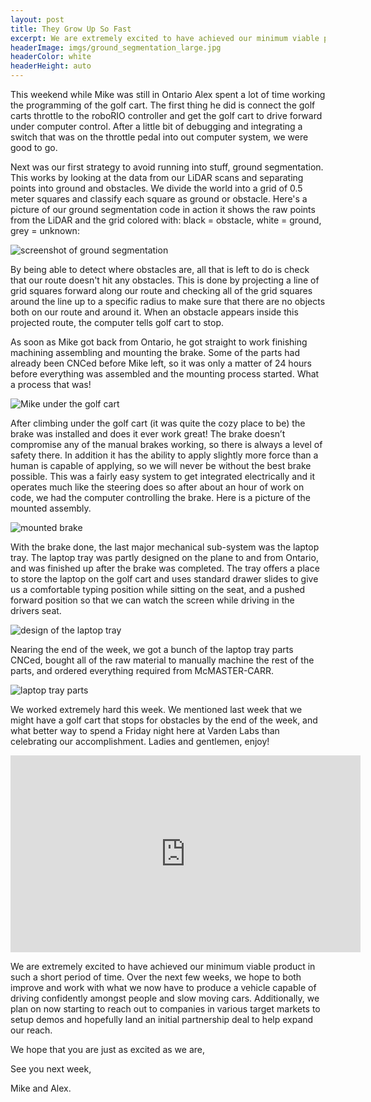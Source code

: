 ```yaml
---
layout: post
title: They Grow Up So Fast
excerpt: We are extremely excited to have achieved our minimum viable product in such a short period of time.
headerImage: imgs/ground_segmentation_large.jpg
headerColor: white
headerHeight: auto
---
```


This weekend while Mike was still in Ontario Alex spent a lot of time working the programming of the golf cart. The first thing he did is connect the golf carts throttle to the roboRIO controller and get the golf cart to drive forward under computer control.  After a little bit of debugging and integrating a switch that was on the throttle pedal into out computer system, we were good to go.

Next was our first strategy to avoid running into stuff, ground segmentation. This works by looking at the data from our LiDAR scans and separating points into ground and obstacles. We divide the world into a grid of 0.5 meter squares and classify each square as ground or obstacle. Here's a picture of our ground segmentation code in action it shows the raw points from the LiDAR and the grid colored with: black = obstacle, white = ground, grey = unknown:

![screenshot of ground segmentation](imgs/ground_segmentation.jpg)

By being able to detect where obstacles are, all that is left to do is check that our route doesn't hit any obstacles. This is done by projecting a line of grid squares forward along our route and checking all of the grid squares around the line up to a specific radius to make sure that there are no objects both on our route and around it.  When an obstacle appears inside this projected route, the computer tells golf cart to stop.

As soon as Mike got back from Ontario, he got straight to work finishing machining assembling and mounting the brake.  Some of the parts had already been CNCed before Mike left, so it was only a matter of 24 hours before everything was assembled and the mounting process started.  What a process that was!

![Mike under the golf cart](imgs/installing_brake.jpg)

After climbing under the golf cart (it was quite the cozy place to be) the brake was installed and does it ever work great!  The brake doesn’t compromise any of the manual brakes working, so there is always a level of safety there.  In addition it has the ability to apply slightly more force than a human is capable of applying, so we will never be without the best brake possible. This was a fairly easy system to get integrated electrically and it operates much like the steering does so after about an hour of work on code, we had the computer controlling the brake.  Here is a picture of the mounted assembly.

![mounted brake](imgs/mounted_brake.jpg)

With the brake done, the last major mechanical sub-system was the laptop tray.  The laptop tray was partly designed on the plane to and from Ontario, and was finished up after the brake was completed.  The tray offers a place to store the laptop on the golf cart and uses standard drawer slides to give us a comfortable typing position while sitting on the seat, and a pushed forward position so that we can watch the screen while driving in the drivers seat.

![design of the laptop tray](imgs/laptop_tray_design.jpg)

Nearing the end of the week, we got a bunch of the laptop tray parts CNCed, bought all of the raw material to manually machine the rest of the parts, and ordered everything required from McMASTER-CARR.

![laptop tray parts](imgs/laptop_tray_parts.jpg)

We worked extremely hard this week. We mentioned last week that we might have a golf cart that stops for obstacles by the end of the week, and what better way to spend a Friday night here at Varden Labs than celebrating our accomplishment. Ladies and gentlemen, enjoy!

<iframe width="560" height="315" src="https://www.youtube.com/embed/1JJEkjLfsWA" frameborder="0" allowfullscreen></iframe>

We are extremely excited to have achieved our minimum viable product in such a short period of time. Over the next few weeks, we hope to both improve and work with what we now have to produce a vehicle capable of driving confidently amongst people and slow moving cars.  Additionally, we plan on now starting to reach out to companies in various target markets to setup demos and hopefully land an initial partnership deal to help expand our reach.

We hope that you are just as excited as we are,

See you next week,

Mike and Alex.
